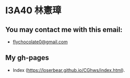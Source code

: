# I3A40 林憲璋

## You may contact me with this email:
* flychocolate0@gmail.com

## My gh-pages
* Index (https://loserbear.github.io/CGhws/index.html).
